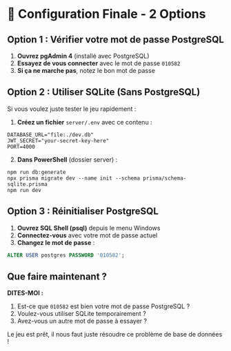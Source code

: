 # 🔧 Configuration Finale - 2 Options

## Option 1 : Vérifier votre mot de passe PostgreSQL

1. **Ouvrez pgAdmin 4** (installé avec PostgreSQL)
2. **Essayez de vous connecter** avec le mot de passe `010582`
3. **Si ça ne marche pas**, notez le bon mot de passe

## Option 2 : Utiliser SQLite (Sans PostgreSQL)

Si vous voulez juste tester le jeu rapidement :

1. **Créez un fichier** `server/.env` avec ce contenu :
```
DATABASE_URL="file:./dev.db"
JWT_SECRET="your-secret-key-here"
PORT=4000
```

2. **Dans PowerShell** (dossier server) :
```
npm run db:generate
npx prisma migrate dev --name init --schema prisma/schema-sqlite.prisma
npm run dev
```

## Option 3 : Réinitialiser PostgreSQL

1. **Ouvrez SQL Shell (psql)** depuis le menu Windows
2. **Connectez-vous** avec votre mot de passe actuel
3. **Changez le mot de passe** :
```sql
ALTER USER postgres PASSWORD '010582';
```

## Que faire maintenant ?

**DITES-MOI :**
1. Est-ce que `010582` est bien votre mot de passe PostgreSQL ?
2. Voulez-vous utiliser SQLite temporairement ?
3. Avez-vous un autre mot de passe à essayer ?

Le jeu est prêt, il nous faut juste résoudre ce problème de base de données !
